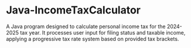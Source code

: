 # Java-IncomeTaxCalculator
A Java program designed to calculate personal income tax for the 2024-2025 tax year. It processes user input for filing status and taxable income, applying a progressive tax rate system based on provided tax brackets.

